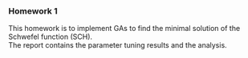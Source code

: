 ### Homework 1
This homework is to implement GAs to find the minimal solution of the Schwefel function (SCH).<br>
The report contains the parameter tuning results and the analysis.
